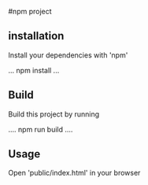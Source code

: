 #npm project
## installation

Install your dependencies with 'npm'

...
npm install
...

## Build

Build this project by running 

....
npm run build
....

## Usage 

Open 'public/index.html' in your browser

